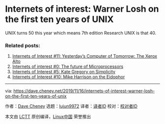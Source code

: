 [#]: subject: "Internets of interest: Warner Losh on the first ten years of UNIX"
[#]: via: "https://dave.cheney.net/2019/11/16/internets-of-interest-warner-losh-on-the-first-ten-years-of-unix"
[#]: author: "Dave Cheney https://dave.cheney.net/author/davecheney"
[#]: collector: "lujun9972"
[#]: translator: " "
[#]: reviewer: " "
[#]: publisher: " "
[#]: url: " "

Internets of interest: Warner Losh on the first ten years of UNIX
======

UNIX turns 50 this year which means 7th edition Research UNIX is that 40.

### Related posts:

  1. [Internets of Interest #11: Yesterday’s Computer of Tomorrow: The Xerox Alto][1]
  2. [Internets of interest #0: The future of Microprocessors][2]
  3. [Internets of Interest #5: Kate Gregory on Simplicity][3]
  4. [Internets of Interest #10: Mike Harrison on the Eidophor][4]



--------------------------------------------------------------------------------

via: https://dave.cheney.net/2019/11/16/internets-of-interest-warner-losh-on-the-first-ten-years-of-unix

作者：[Dave Cheney][a]
选题：[lujun9972][b]
译者：[译者ID](https://github.com/译者ID)
校对：[校对者ID](https://github.com/校对者ID)

本文由 [LCTT](https://github.com/LCTT/TranslateProject) 原创编译，[Linux中国](https://linux.cn/) 荣誉推出

[a]: https://dave.cheney.net/author/davecheney
[b]: https://github.com/lujun9972
[1]: https://dave.cheney.net/2018/12/30/internets-of-interest-11-yesterdays-computer-of-tomorrow-the-xerox-alto (Internets of Interest #11: Yesterday’s Computer of Tomorrow: The Xerox Alto)
[2]: https://dave.cheney.net/2018/08/19/internets-of-interest-0-the-future-of-microprocessors (Internets of interest #0: The future of Microprocessors)
[3]: https://dave.cheney.net/2018/09/28/internets-of-interest-5-kate-gregory-on-simplicity (Internets of Interest #5: Kate Gregory on Simplicity)
[4]: https://dave.cheney.net/2018/11/15/internets-of-interest-10-mike-harrison-on-the-eidophor (Internets of Interest #10: Mike Harrison on the Eidophor)

